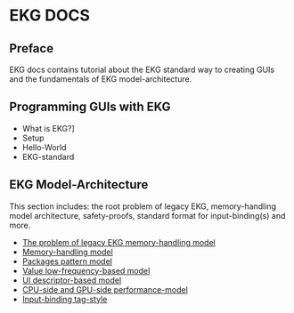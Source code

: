 # EKG DOCS

## Preface

EKG docs contains tutorial about the EKG standard way to creating GUIs and the fundamentals of EKG model-architecture.

## Programming GUIs with EKG

* What is EKG?]
* Setup
* Hello-World
* EKG-standard

## EKG Model-Architecture

This section includes: the root problem of legacy EKG, memory-handling model architecture, safety-proofs, standard format for input-binding(s) and more.

* [The problem of legacy EKG memory-handling model](./model/the-problem.md)
* [Memory-handling model](./model/architecture-model.md)
* [Packages pattern model](./model/packages-pattern-model.md)
* [Value low-frequency-based model](./model/value-low-frequency-model.md)
* [UI descriptor-based model](./model/ui-descriptor-based-model.md)
* [CPU-side and GPU-side performance-model](./model/performance-model.md)
* [Input-binding tag-style](./model/input-binding-tag-style.md)
